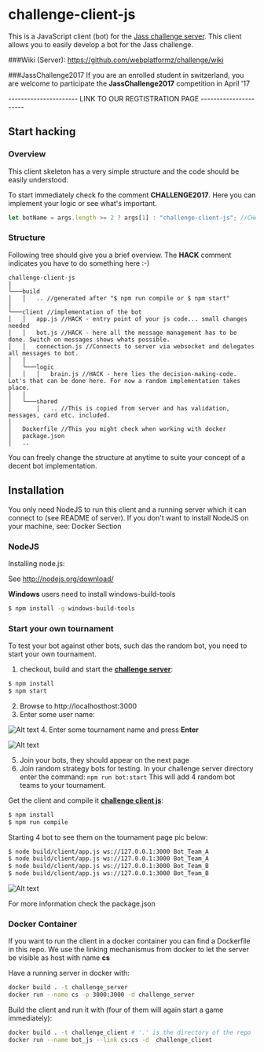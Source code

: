 # challenge-client-js
This is a JavaScript client (bot) for the [Jass challenge server](https://github.com/webplatformz/challenge).
This client allows you to easily develop a bot for the Jass challenge.

###Wiki (Server):
https://github.com/webplatformz/challenge/wiki

###JassChallenge2017
If you are an enrolled student in switzerland, you are welcome to participate the **JassChallenge2017** competition in April '17

---------------------- LINK TO OUR REGTISTRATION PAGE ----------------------



## Start hacking

### Overview
This client skeleton has a very simple structure and the code should be easily understood.

To start immediately check fo the comment **CHALLENGE2017**. Here you can implement your logic or see what's important.
```javascript
let botName = args.length >= 2 ? args[1] : "challenge-client-js"; //CHALLENGE2017: Set name for your bot
```

### Structure
Following tree should give you a brief overview. The **HACK** comment indicates you have to do something here :-)

```
challenge-client-js
│
└───build
│   │   .. //generated after "$ npm run compile or $ npm start"
│
└───client //implementation of the bot
│   │   app.js //HACK - entry point of your js code... small changes needed
│   │   bot.js //HACK - here all the message management has to be done. Switch on messages shows whats possible.
│   │   connection.js //Connects to server via websocket and delegates all messages to bot. 
│   │
│   └───logic
│   │   │   brain.js //HACK - here lies the decision-making-code. Lot's that can be done here. For now a random implementation takes place.
│   │
│   └───shared
│       │   .. //This is copied from server and has validation, messages, card etc. included.
│
│   Dockerfile //This you might check when working with docker
│   package.json
│   .. 
```

You can freely change the structure at anytime to suite your concept of a decent bot implementation.

## Installation

You only need NodeJS to run this client and a running server which it can connect to (see README of server). 
If you don't want to install NodeJS on your machine, see: Docker Section


### NodeJS
Installing node.js: 

See http://nodejs.org/download/

**Windows** users need to install windows-build-tools
```sh
$ npm install -g windows-build-tools
```

### Start your own tournament
To test your bot against other bots, such das the random bot, you need to start your own tournament. 

1. checkout, build and start the [**challenge server**](https://github.com/webplatformz/challenge):
```sh
$ npm install
$ npm start
```
2. Browse to http://localhosthost:3000
3. Enter some user name: 

![Alt text](doc/images/chooseUsername.PNG?raw=true "Choose a user name")
4. Enter some tournament name and press **Enter** 

![Alt text](doc/images/createTournament.PNG?raw=true "Choose a user name")

5. Join your bots, they should appear on the next page
6. Join random strategy bots for testing. In your challenge server directory enter the command:
`npm run bot:start`
This will add 4 random bot teams to your tournament.


Get the client and compile it [**challenge client js**](https://github.com/webplatformz/challenge-client-js):
```sh
$ npm install
$ npm run compile
```

Starting 4 bot to see them on the tournament page pic below:
```sh
$ node build/client/app.js ws://127.0.0.1:3000 Bot_Team_A
$ node build/client/app.js ws://127.0.0.1:3000 Bot_Team_A
$ node build/client/app.js ws://127.0.0.1:3000 Bot_Team_B
$ node build/client/app.js ws://127.0.0.1:3000 Bot_Team_B
```

![Alt text](doc/images/tournamentPage.PNG?raw=true "Choose a user name")


For more information check the package.json 

### Docker Container
If you want to run the client in a docker container you can find a Dockerfile in this repo.
We use the linking mechanismus from docker to let the server be visible as host with name **cs**

Have a running server in docker with:
```sh
docker build . -t challenge_server
docker run --name cs -p 3000:3000 -d challenge_server
```

Build the client and run it with (four of them will again start a game immediately):
```sh
docker build . -t challenge_client # '.' is the directory of the repo
docker run --name bot_js --link cs:cs -d  challenge_client
```

